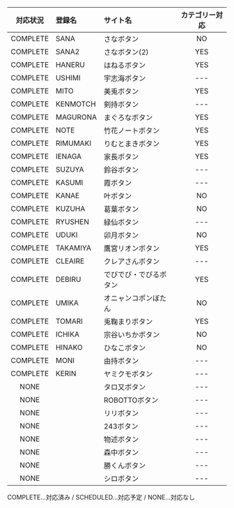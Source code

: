 | 対応状況 | 登録名 | サイト名 | カテゴリー対応 |
| :---: | :--- | :--- | :---: |
| COMPLETE | SANA | さなボタン | NO |
| COMPLETE | SANA2 | さなボタン(2) | YES |
| COMPLETE | HANERU | はねるボタン | YES |
| COMPLETE | USHIMI | 宇志海ボタン | --- |
| COMPLETE | MITO | 美兎ボタン | YES |
| COMPLETE | KENMOTCH | 剣持ボタン | --- |
| COMPLETE | MAGURONA | まぐろなボタン | YES |
| COMPLETE | NOTE | 竹花ノートボタン | YES |
| COMPLETE | RIMUMAKI | りむとまきボタン | YES |
| COMPLETE | IENAGA | 家長ボタン | YES |
| COMPLETE | SUZUYA | 鈴谷ボタン | --- |
| COMPLETE | KASUMI | 霞ボタン | --- |
| COMPLETE | KANAE | 叶ボタン | NO |
| COMPLETE | KUZUHA | 葛葉ボタン | NO |
| COMPLETE | RYUSHEN | 緑仙ボタン | --- |
| COMPLETE | UDUKI | 卯月ボタン | NO |
| COMPLETE | TAKAMIYA | 鷹宮リオンボタン | YES |
| COMPLETE | CLEAIRE | クレアさんボタン | --- |
| COMPLETE | DEBIRU | でびでび・でびるボタン | YES |
| COMPLETE | UMIKA | オニャンコポンぼたん | NO |
| COMPLETE | TOMARI | 兎鞠まりボタン | YES |
| COMPLETE | ICHIKA | 宗谷いちかボタン | NO |
| COMPLETE | HINAKO | ひなこボタン | NO |
| COMPLETE | MONI | 由持ボタン | --- |
| COMPLETE | KERIN | ヤミクモボタン | --- |
| NONE |   | タロ又ボタン | --- |
| NONE |   | ROBOTTOボタン | --- |
| NONE |   | リリボタン | --- |
| NONE |   | 243ボタン | --- |
| NONE |   | 物述ボタン | --- |
| NONE |   | 森中ボタン | --- |
| NONE |   | 勝くんボタン | --- |
| NONE |   | シロボタン | --- |

COMPLETE…対応済み / SCHEDULED…対応予定 / NONE…対応なし